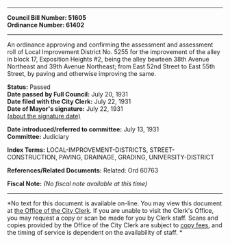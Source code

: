 * * * * *  
  
**Council Bill Number: [](#h0)[](#h2)51605**   
**Ordinance Number: 61402**  
  
* * * * *  
  
An ordinance approving and confirming the assessment and assessment roll of Local Improvement District No. 5255 for the improvement of the alley in block 17, Exposition Heights \#2, being the alley bewteen 38th Avenue Northeast and 39th Avenue Northeast; from East 52nd Street to East 55th Street, by paving and otherwise improving the same.  
  
**Status:** Passed   
**Date passed by Full Council:** July 20, 1931   
**Date filed with the City Clerk:** July 22, 1931   
**Date of Mayor's signature:** July 22, 1931   
[(about the signature date)](/~public/approvaldate.htm)   
  
  
**Date introduced/referred to committee:** July 13, 1931   
**Committee:** Judiciary   
  
**Index Terms:** LOCAL-IMPROVEMENT-DISTRICTS, STREET-CONSTRUCTION, PAVING, DRAINAGE, GRADING, UNIVERSITY-DISTRICT  
  
**References/Related Documents:** Related: Ord 60763  
  
**Fiscal Note:** *(No fiscal note available at this time)*  
  
* * * * *  
  
*No text for this document is available on-line. You may view this document at [the Office of the City Clerk](http://www.seattle.gov/leg/clerk/contactUs.htm). If you are unable to visit the Clerk's Office, you may request a copy or scan be made for you by Clerk staff. Scans and copies provided by the Office of the City Clerk are subject to [copy fees](http://clerk.seattle.gov/~public/clerkfees.htm), and the timing of service is dependent on the availability of staff. *  
  
  
